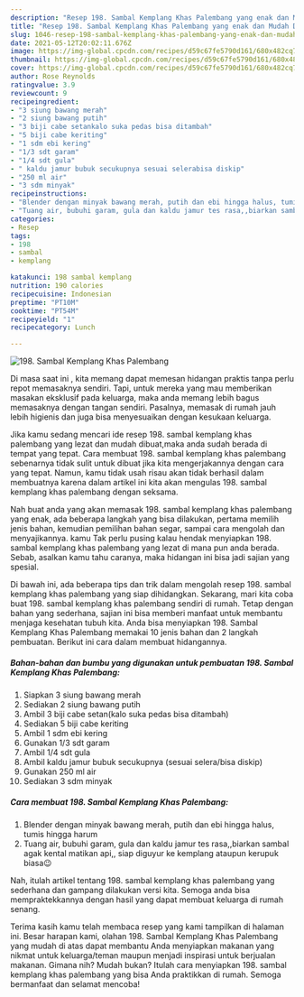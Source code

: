 ```yaml
---
description: "Resep 198. Sambal Kemplang Khas Palembang yang enak dan Mudah Dibuat"
title: "Resep 198. Sambal Kemplang Khas Palembang yang enak dan Mudah Dibuat"
slug: 1046-resep-198-sambal-kemplang-khas-palembang-yang-enak-dan-mudah-dibuat
date: 2021-05-12T20:02:11.676Z
image: https://img-global.cpcdn.com/recipes/d59c67fe5790d161/680x482cq70/198-sambal-kemplang-khas-palembang-foto-resep-utama.jpg
thumbnail: https://img-global.cpcdn.com/recipes/d59c67fe5790d161/680x482cq70/198-sambal-kemplang-khas-palembang-foto-resep-utama.jpg
cover: https://img-global.cpcdn.com/recipes/d59c67fe5790d161/680x482cq70/198-sambal-kemplang-khas-palembang-foto-resep-utama.jpg
author: Rose Reynolds
ratingvalue: 3.9
reviewcount: 9
recipeingredient:
- "3 siung bawang merah"
- "2 siung bawang putih"
- "3 biji cabe setankalo suka pedas bisa ditambah"
- "5 biji cabe keriting"
- "1 sdm ebi kering"
- "1/3 sdt garam"
- "1/4 sdt gula"
- " kaldu jamur bubuk secukupnya sesuai selerabisa diskip"
- "250 ml air"
- "3 sdm minyak"
recipeinstructions:
- "Blender dengan minyak bawang merah, putih dan ebi hingga halus, tumis hingga harum"
- "Tuang air, bubuhi garam, gula dan kaldu jamur tes rasa,,biarkan sambal agak kental matikan api,, siap diguyur ke kemplang ataupun kerupuk biasa😉"
categories:
- Resep
tags:
- 198
- sambal
- kemplang

katakunci: 198 sambal kemplang 
nutrition: 190 calories
recipecuisine: Indonesian
preptime: "PT10M"
cooktime: "PT54M"
recipeyield: "1"
recipecategory: Lunch

---
```



![198. Sambal Kemplang Khas Palembang](https://img-global.cpcdn.com/recipes/d59c67fe5790d161/680x482cq70/198-sambal-kemplang-khas-palembang-foto-resep-utama.jpg)

Di masa  saat ini , kita memang dapat memesan hidangan praktis tanpa perlu repot memasaknya sendiri. Tapi, untuk mereka yang mau memberikan masakan eksklusif pada keluarga, maka anda memang lebih bagus memasaknya dengan tangan sendiri. Pasalnya, memasak di rumah jauh lebih higienis dan juga bisa menyesuaikan dengan kesukaan keluarga.

Jika kamu sedang mencari ide resep 198. sambal kemplang khas palembang yang lezat dan mudah dibuat,maka anda sudah berada di tempat yang tepat. Cara membuat 198. sambal kemplang khas palembang  sebenarnya tidak sulit untuk dibuat jika kita mengerjakannya dengan cara yang tepat. Namun, kamu tidak usah risau akan tidak berhasil dalam membuatnya 
karena dalam artikel ini kita akan mengulas 198. sambal kemplang khas palembang dengan seksama.  



Nah buat anda yang akan memasak 198. sambal kemplang khas palembang yang enak, ada beberapa langkah yang bisa dilakukan, pertama memilih jenis bahan, kemudian pemilihan bahan segar, sampai cara mengolah dan menyajikannya. kamu Tak perlu pusing kalau hendak menyiapkan 198. sambal kemplang khas palembang yang lezat di mana pun anda berada. Sebab, asalkan kamu  tahu caranya, maka hidangan ini bisa jadi sajian yang spesial.

Di bawah ini, ada beberapa tips dan trik dalam mengolah resep 198. sambal kemplang khas palembang yang siap dihidangkan. Sekarang, mari kita coba buat 198. sambal kemplang khas palembang sendiri di rumah. Tetap dengan bahan yang sederhana, sajian ini bisa memberi manfaat untuk membantu menjaga kesehatan tubuh kita. Anda bisa menyiapkan 198. Sambal Kemplang Khas Palembang memakai 10 jenis bahan dan 2 langkah pembuatan. Berikut ini cara dalam membuat hidangannya.

<!--inarticleads1-->

##### Bahan-bahan dan bumbu yang digunakan untuk pembuatan 198. Sambal Kemplang Khas Palembang:

1. Siapkan 3 siung bawang merah
1. Sediakan 2 siung bawang putih
1. Ambil 3 biji cabe setan(kalo suka pedas bisa ditambah)
1. Sediakan 5 biji cabe keriting
1. Ambil 1 sdm ebi kering
1. Gunakan 1/3 sdt garam
1. Ambil 1/4 sdt gula
1. Ambil  kaldu jamur bubuk secukupnya (sesuai selera/bisa diskip)
1. Gunakan 250 ml air
1. Sediakan 3 sdm minyak




<!--inarticleads2-->

##### Cara membuat 198. Sambal Kemplang Khas Palembang:

1. Blender dengan minyak bawang merah, putih dan ebi hingga halus, tumis hingga harum
1. Tuang air, bubuhi garam, gula dan kaldu jamur tes rasa,,biarkan sambal agak kental matikan api,, siap diguyur ke kemplang ataupun kerupuk biasa😉




Nah, itulah artikel tentang  198. sambal kemplang khas palembang  yang sederhana dan gampang dilakukan versi kita. Semoga anda bisa mempraktekkannya dengan hasil yang dapat membuat keluarga di rumah senang. 

Terima kasih kamu telah membaca resep yang kami tampilkan di halaman ini. Besar harapan kami, olahan  198. Sambal Kemplang Khas Palembang yang mudah di atas dapat membantu Anda menyiapkan makanan yang nikmat untuk keluarga/teman maupun menjadi inspirasi untuk berjualan makanan. Gimana nih? Mudah bukan? Itulah cara menyiapkan 198. sambal kemplang khas palembang yang bisa Anda praktikkan di rumah. Semoga bermanfaat dan selamat mencoba!

